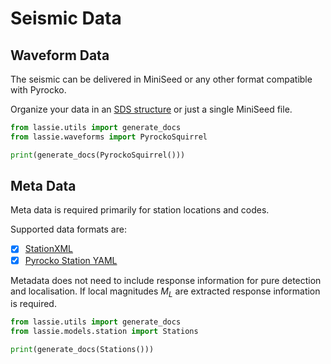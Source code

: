 # Seismic Data

## Waveform Data

The seismic can be delivered in MiniSeed or any other format compatible with Pyrocko.

Organize your data in an [SDS structure](https://www.seiscomp.de/doc/base/concepts/waveformarchives.html) or just a single MiniSeed file.

```python exec='on'
from lassie.utils import generate_docs
from lassie.waveforms import PyrockoSquirrel

print(generate_docs(PyrockoSquirrel()))
```

## Meta Data

Meta data is required primarily for station locations and codes.

Supported data formats are:

* [x] [StationXML](https://www.fdsn.org/xml/station/)
* [x] [Pyrocko Station YAML](https://pyrocko.org/docs/current/formats/yaml.html)

Metadata does not need to include response information for pure detection and localisation. If local magnitudes $M_L$ are extracted response information is required.

```python exec='on'
from lassie.utils import generate_docs
from lassie.models.station import Stations

print(generate_docs(Stations()))
```
